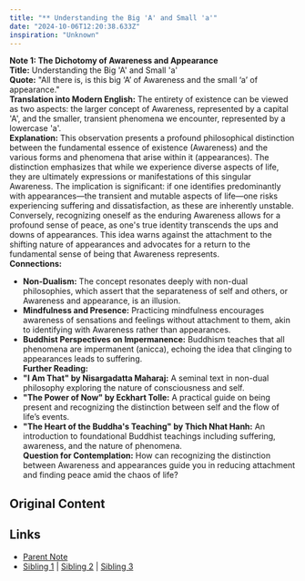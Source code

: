 ```yaml
---
title: "** Understanding the Big 'A' and Small 'a'"
date: "2024-10-06T12:20:38.633Z"
inspiration: "Unknown"
---
```



**Note 1: The Dichotomy of Awareness and Appearance**  
**Title:** Understanding the Big 'A' and Small 'a'  
**Quote:** "All there is, is this big ‘A’ of Awareness and the small ‘a’ of appearance."  
**Translation into Modern English:** The entirety of existence can be viewed as two aspects: the larger concept of Awareness, represented by a capital 'A', and the smaller, transient phenomena we encounter, represented by a lowercase 'a'.  
**Explanation:** This observation presents a profound philosophical distinction between the fundamental essence of existence (Awareness) and the various forms and phenomena that arise within it (appearances). The distinction emphasizes that while we experience diverse aspects of life, they are ultimately expressions or manifestations of this singular Awareness. The implication is significant: if one identifies predominantly with appearances—the transient and mutable aspects of life—one risks experiencing suffering and dissatisfaction, as these are inherently unstable. Conversely, recognizing oneself as the enduring Awareness allows for a profound sense of peace, as one's true identity transcends the ups and downs of appearances. This idea warns against the attachment to the shifting nature of appearances and advocates for a return to the fundamental sense of being that Awareness represents.  
**Connections:**  
- **Non-Dualism:** The concept resonates deeply with non-dual philosophies, which assert that the separateness of self and others, or Awareness and appearance, is an illusion.  
- **Mindfulness and Presence:** Practicing mindfulness encourages awareness of sensations and feelings without attachment to them, akin to identifying with Awareness rather than appearances.  
- **Buddhist Perspectives on Impermanence:** Buddhism teaches that all phenomena are impermanent (anicca), echoing the idea that clinging to appearances leads to suffering.  
**Further Reading:**  
- **"I Am That" by Nisargadatta Maharaj:** A seminal text in non-dual philosophy exploring the nature of consciousness and self.  
- **"The Power of Now" by Eckhart Tolle:** A practical guide on being present and recognizing the distinction between self and the flow of life’s events.  
- **"The Heart of the Buddha's Teaching" by Thich Nhat Hanh:** An introduction to foundational Buddhist teachings including suffering, awareness, and the nature of phenomena.  
**Question for Contemplation:** How can recognizing the distinction between Awareness and appearances guide you in reducing attachment and finding peace amid the chaos of life?  



## Original Content



## Links

- [Parent Note](/parent-note.md)
- [Sibling 1](/zettel1.md) | [Sibling 2](/zettel2.md) | [Sibling 3](/zettel3.md)

